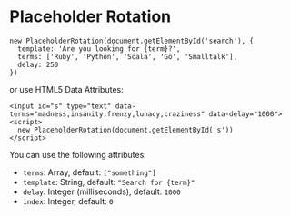 Placeholder Rotation
====================

    new PlaceholderRotation(document.getElementById('search'), {
      template: 'Are you looking for {term}?',
      terms: ['Ruby', 'Python', 'Scala', 'Go', 'Smalltalk'],
      delay: 250
    })
    
or use HTML5 Data Attributes:
    

    <input id="s" type="text" data-terms="madness,insanity,frenzy,lunacy,craziness" data-delay="1000">
    <script>
      new PlaceholderRotation(document.getElementById('s'))   
    </script>

You can use the following attributes:

- `terms`: Array, default: `["something"]`
- `template`: String, default: `"Search for {term}"`
- `delay`: Integer (milliseconds), default: `1000`
- `index`: Integer, default: `0`
